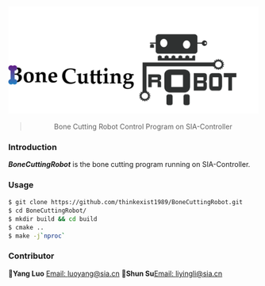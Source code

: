 <div align="center">
  <img src="./BoneCutting.png" alt="">
  <blockquote> Bone Cutting Robot Control Program on SIA-Controller</blockquote>
</div>

### Introduction

**_BoneCuttingRobot_** is the bone cutting program running on SIA-Controller.

### Usage

```bash
$ git clone https://github.com/thinkexist1989/BoneCuttingRobot.git
$ cd BoneCuttingRobot/
$ mkdir build && cd build
$ cmake ..
$ make -j`nproc`
```

### Contributor

:bust_in_silhouette:**Yang Luo** [Email: luoyang@sia.cn](mailto:luoyang@sia.cn)
:bust_in_silhouette:**Shun Su**[Email: liyingli@sia.cn](mailto:liyingli@sia.cn)
